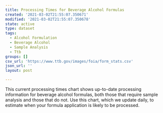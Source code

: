 ```yaml
---
title: Processing Times for Beverage Alcohol Formulas
created: '2021-03-02T21:55:07.350671'
modified: '2021-03-02T21:55:07.350678'
state: active
type: dataset
tags:
  - Alcohol Formulation
  - Beverage Alcohol
  - Sample Analysis
  - Ttb
groups: []
csv_url: 'https://www.ttb.gov/images/foia/form_stats.csv'
json_url: ''
layout: post

---
```

This current processing times chart shows up-to-date processing information for beverage alcohol formulas, both those that require sample analysis and those that do not. Use this chart, which we update daily, to estimate when your formula application is likely to be processed.
